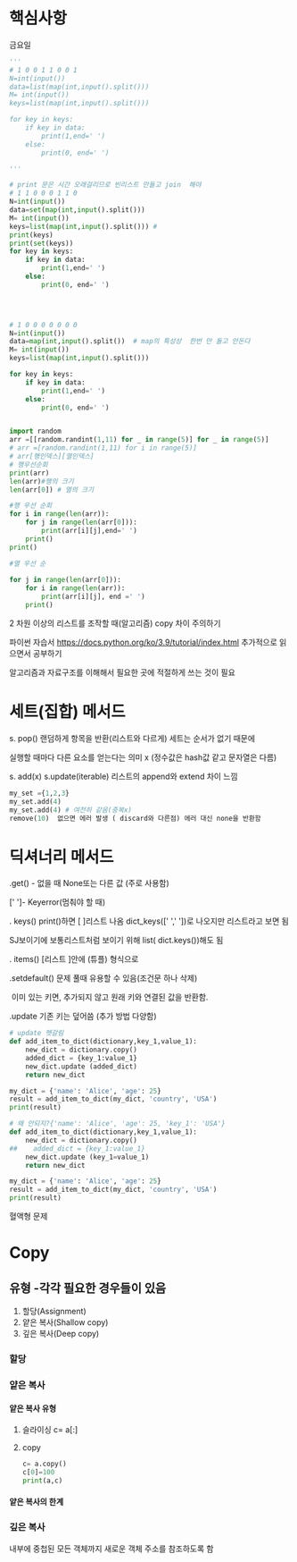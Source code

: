 # 핵심사항

금요일 

```python
'''
# 1 0 0 1 1 0 0 1
N=int(input())
data=list(map(int,input().split()))
M= int(input())
keys=list(map(int,input().split()))

for key in keys:
    if key in data:
        print(1,end=' ')
    else:
        print(0, end=' ')

'''

# print 문은 시간 오래걸리므로 빈리스트 만들고 join  해야
# 1 1 0 0 0 1 1 0 
N=int(input())
data=set(map(int,input().split()))
M= int(input())
keys=list(map(int,input().split())) #
print(keys)
print(set(keys))
for key in keys:
    if key in data:
        print(1,end=' ')
    else:
        print(0, end=' ')

   


# 1 0 0 0 0 0 0 0 
N=int(input())
data=map(int,input().split())  # map의 특성상  한번 만 돌고 안돈다
M= int(input())
keys=list(map(int,input().split()))

for key in keys:
    if key in data:
        print(1,end=' ')
    else:
        print(0, end=' ')


```

```python

import random
arr =[[random.randint(1,11) for _ in range(5)] for _ in range(5)]
# arr =[random.randint(1,11) for i in range(5)]
# arr[행인덱스][열인덱스]
# 행우선순회
print(arr)
len(arr)#행의 크기
len(arr[0]) # 열의 크기

#행 우선 순회
for i in range(len(arr)):
    for j in range(len(arr[0])):
        print(arr[i][j],end=' ')
    print()    
print()

#열 우선 순
                   
for j in range(len(arr[0])):
    for i in range(len(arr)):
        print(arr[i][j], end =' ')
    print()


```



2 차원 이상의 리스트를 조작할 때(알고리즘) copy 차이 주의하기

파이썬 자습서  https://docs.python.org/ko/3.9/tutorial/index.html 추가적으로 읽으면서 공부하기

알고리즘과 자료구조를 이해해서 필요한 곳에 적절하게 쓰는 것이 필요



# 세트(집합) 메서드

 s. pop() 랜덤하게 항목을 반환(리스트와 다르게) 세트는 순서가 없기 때문에

실행할 때마다 다른 요소를 얻는다는 의미 x (정수값은 hash값 같고 문자열은 다름)

s. add(x) s.update(iterable) 리스트의 append와 extend 차이 느낌

```python
my_set ={1,2,3}
my_set.add(4)
my_set.add(4) # 여전히 같음(중복x)
remove(10)  없으면 에러 발생 ( discard와 다른점) 에러 대신 none을 반환함
```



# 딕셔너리 메서드

 .get() - 없을 때 None또는 다른 값 (주로 사용함)

[' ']- Keyerror(멈춰야 할 때)

. keys() print()하면 [ ]리스트 나옴 dict_keys([' ',' '])로 나오지만 리스트라고 보면 됨

SJ보이기에 보통리스트처럼 보이기 위해 list( dict.keys())해도 됨

. items() [리스트 ]안에 (튜플) 형식으로 

.setdefault() 문제 풀때 유용할 수 있음(조건문 하나 삭제)

​	이미 있는 키면, 추가되지 않고 원래 키와 연결된 값을 반환함.

.update	기존 키는 덮어씀 (추가 방법 다양함) 

```python
# update 헷갈림
def add_item_to_dict(dictionary,key_1,value_1):
    new_dict = dictionary.copy()
    added_dict = {key_1:value_1}
    new_dict.update (added_dict)
    return new_dict

my_dict = {'name': 'Alice', 'age': 25}
result = add_item_to_dict(my_dict, 'country', 'USA')
print(result)

# 왜 안되지?{'name': 'Alice', 'age': 25, 'key_1': 'USA'}
def add_item_to_dict(dictionary,key_1,value_1):
    new_dict = dictionary.copy()
##    added_dict = {key_1:value_1}
    new_dict.update (key_1=value_1)
    return new_dict

my_dict = {'name': 'Alice', 'age': 25}
result = add_item_to_dict(my_dict, 'country', 'USA')
print(result)
```



혈액형 문제





# Copy

## 유형 -각각 필요한 경우들이 있음

1. 할당(Assignment)
2. 얕은 복사(Shallow copy)
3. 깊은 복사(Deep copy)

### 할당

### 얕은 복사

#### 얕은 복사 유형

1. 슬라이싱 c= a[:]

2. copy 

   ```python
   c= a.copy()
   c[0]=100
   print(a,c)
   ```

#### 얕은 복사의 한계

### 깊은 복사

내부에 중첩된 모든 객체까지 새로운 객체 주소를 참조하도록 함